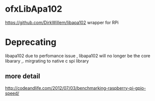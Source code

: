 # ofxLibApa102
https://github.com/DirkWillem/libapa102 wrapper for RPi


# Deprecating 
libapa102 
due to perfomance issue , libapa102 will no longer be the core libarary ,. mirgrating to native c spi library 


## more detail 
http://codeandlife.com/2012/07/03/benchmarking-raspberry-pi-gpio-speed/
